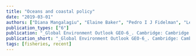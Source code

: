 ```yaml
---
title: "Oceans and coastal policy"
date: "2019-03-01"
authors: ["Diana Mangalagiu", "Elaine Baker", "Pedro I J Fidelman", "Leandra R Goncalves", "Peter Harris", "James Hollway", "Jake C Rice"]
publication_types: ["6"]
publication: "_Global Environment Outlook GEO-6_. Cambridge: Cambridge University Press, _pp. 349--372_"
publication_short: "_Global Environment Outlook GEO-6_. Cambridge: Cambridge University Press, _pp. 349--372_"
tags: [fisheries, recent]
---
```

